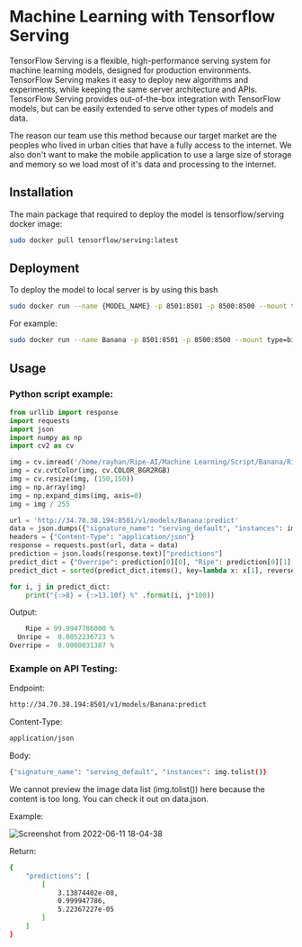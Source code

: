 # Machine Learning with Tensorflow Serving

TensorFlow Serving is a flexible, high-performance serving system for machine learning models, designed for production environments. TensorFlow Serving makes it easy to deploy new algorithms and experiments, while keeping the same server architecture and APIs. TensorFlow Serving provides out-of-the-box integration with TensorFlow models, but can be easily extended to serve other types of models and data. 

The reason our team use this method because our target market are the peoples who lived in urban cities that have a fully access to the internet. We also don't want to make the mobile application to use a large size of storage and memory so we load most of it's data and processing to the internet.

## Installation

The main package that required to deploy the model is tensorflow/serving docker image:

```bash
sudo docker pull tensorflow/serving:latest
```

## Deployment 

To deploy the model to local server is by using this bash

```bash
sudo docker run --name {MODEL_NAME} -p 8501:8501 -p 8500:8500 --mount type=bind,source={MODEL_PATH},target=/models/{MODEL_NAME} -e MODEL_NAME={MODEL_NAME} -t tensorflow/serving:latest
```

For example:

```bash
sudo docker run --name Banana -p 8501:8501 -p 8500:8500 --mount type=bind,source=$HOME/Ripe-AI/Machine\ Learning/Model/Banana,target=/models/Banana -e MODEL_NAME=Banana -t tensorflow/serving:latest
```
## Usage

### Python script example:

```python
from urllib import response
import requests
import json
import numpy as np
import cv2 as cv

img = cv.imread('/home/rayhan/Ripe-AI/Machine Learning/Script/Banana/Ripe 1.jpeg')
img = cv.cvtColor(img, cv.COLOR_BGR2RGB)
img = cv.resize(img, (150,150))
img = np.array(img)
img = np.expand_dims(img, axis=0)
img = img / 255

url = 'http://34.70.38.194:8501/v1/models/Banana:predict'
data = json.dumps({"signature_name": "serving_default", "instances": img.tolist()})
headers = {"Content-Type": "application/json"}
response = requests.post(url, data = data)
prediction = json.loads(response.text)["predictions"]
predict_dict = {"Overripe": prediction[0][0], "Ripe": prediction[0][1], "Unripe": prediction[0][2]}
predict_dict = sorted(predict_dict.items(), key=lambda x: x[1], reverse=True)

for i, j in predict_dict:
    print("{:>8} = {:>13.10f} %" .format(i, j*100))
```

Output:

```python
    Ripe = 99.9947786000 %
  Unripe =  0.0052236723 %
Overripe =  0.0000031387 %
```

### Example on API Testing:

Endpoint:

```bash
http://34.70.38.194:8501/v1/models/Banana:predict
```

Content-Type:

```bash
application/json
```

Body:

```bash
{"signature_name": "serving_default", "instances": img.tolist()}
```

We cannot preview the image data list (img.tolist()) here because the content is too long. You can check it out on data.json.

Example:

![Screenshot from 2022-06-11 18-04-38](https://user-images.githubusercontent.com/62177002/173215140-58cc25b5-f99b-48fe-a086-47e865b4d8cb.png)

Return:

```bash
{
    "predictions": [
        [
            3.13874402e-08,
            0.999947786,
            5.22367227e-05
        ]
    ]
}
```

